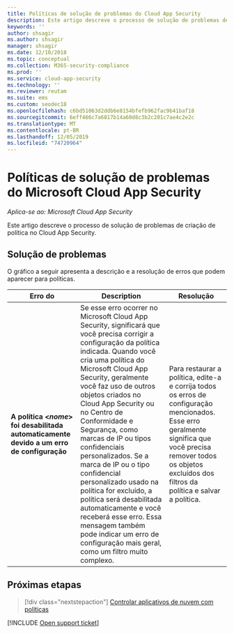 ```yaml
---
title: Políticas de solução de problemas do Cloud App Security
description: Este artigo descreve o processo de solução de problemas de criação de política no Cloud App Security.
keywords: ''
author: shsagir
ms.author: shsagir
manager: shsagir
ms.date: 12/10/2018
ms.topic: conceptual
ms.collection: M365-security-compliance
ms.prod: ''
ms.service: cloud-app-security
ms.technology: ''
ms.reviewer: reutam
ms.suite: ems
ms.custom: seodec18
ms.openlocfilehash: c6bd51063d2ddb6e8154bfefb962fac9b41baf18
ms.sourcegitcommit: 6eff466c7a6817b14a60d8c3b2c201c7ae4c2e2c
ms.translationtype: MT
ms.contentlocale: pt-BR
ms.lasthandoff: 12/05/2019
ms.locfileid: "74720964"
---
```

# <a name="troubleshooting-microsoft-cloud-app-security-policies"></a>Políticas de solução de problemas do Microsoft Cloud App Security

*Aplica-se ao: Microsoft Cloud App Security*

Este artigo descreve o processo de solução de problemas de criação de política no Cloud App Security.

## <a name="troubleshooting"></a>Solução de problemas

O gráfico a seguir apresenta a descrição e a resolução de erros que podem aparecer para políticas.

|Erro do|Description|Resolução|
|----|----|----|
| **A política <*nome*> foi desabilitada automaticamente devido a um erro de configuração**|Se esse erro ocorrer no Microsoft Cloud App Security, significará que você precisa corrigir a configuração da política indicada. Quando você cria uma política do Microsoft Cloud App Security, geralmente você faz uso de outros objetos criados no Cloud App Security ou no Centro de Conformidade e Segurança, como marcas de IP ou tipos confidenciais personalizados. Se a marca de IP ou o tipo confidencial personalizado usado na política for excluído, a política será desabilitada automaticamente e você receberá esse erro. Essa mensagem também pode indicar um erro de configuração mais geral, como um filtro muito complexo. |Para restaurar a política, edite-a e corrija todos os erros de configuração mencionados. Esse erro geralmente significa que você precisa remover todos os objetos excluídos dos filtros da política e salvar a política.|

## <a name="next-steps"></a>Próximas etapas

> [!div class="nextstepaction"]
> [Controlar aplicativos de nuvem com políticas](control-cloud-apps-with-policies.md)

[!INCLUDE [Open support ticket](includes/support.md)]
